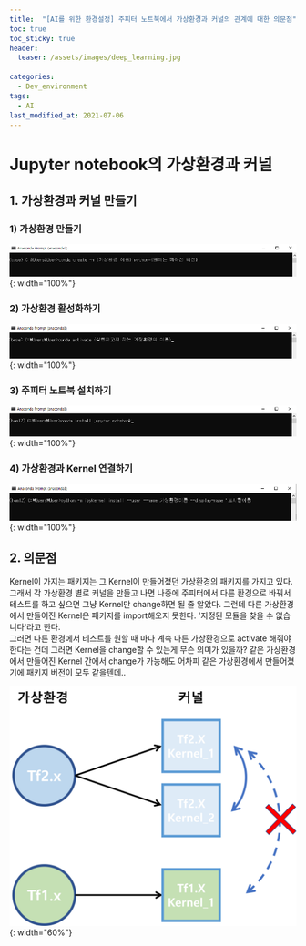 ```yaml
---
title:  "[AI를 위한 환경설정] 주피터 노트북에서 가상환경과 커널의 관계에 대한 의문점"
toc: true
toc_sticky: true
header:
  teaser: /assets/images/deep_learning.jpg

categories:
  - Dev_environment
tags:
  - AI
last_modified_at: 2021-07-06
---
```


# Jupyter notebook의 가상환경과 커널

## 1. 가상환경과 커널 만들기

### 1) 가상환경 만들기
![](/assets/images/jupyter_1.png){: width="100%"}  

### 2) 가상환경 활성화하기  
![](/assets/images/jupyter_2.png){: width="100%"}  

### 3) 주피터 노트북 설치하기  
![](/assets/images/jupyter_3.png){: width="100%"} 

### 4) 가상환경과 Kernel 연결하기  
![](/assets/images/jupyter_4.png){: width="100%"}  



## 2. 의문점  

Kernel이 가지는 패키지는 그 Kernel이 만들어졌던 가상환경의 패키지를 가지고 있다. 그래서 각 가상환경 별로 커널을 만들고 나면 나중에 주피터에서 다른 환경으로 바꿔서 테스트를 하고 싶으면 그냥 Kernel만 change하면 될 줄 알았다. 그런데 다른 가상환경에서 만들어진 Kernel은 패키지를 import해오지 못한다. '지정된 모듈을 찾을 수 없습니다'라고 한다.  
그러면 다른 환경에서 테스트를 원할 때 마다 계속 다른 가상환경으로 activate 해줘야 한다는 건데 그러면 Kernel을 change할 수 있는게 무슨 의미가 있을까? 같은 가상환경에서 만들어진 Kernel 간에서 change가 가능해도 어차피 같은 가상환경에서 만들어졌기에 패키지 버전이 모두 같을텐데..  

![](/assets/images/jupyter_5.png){: width="60%"}  